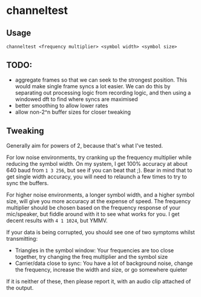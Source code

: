 # channeltest

## Usage
`channeltest <frequency multiplier> <symbol width> <symbol size>`

## TODO:
* aggregate frames so that we can seek to the strongest position. This would make single frame syncs a lot easier.
  We can do this by separating out processing logic from recording logic, and then using a windowed dft to find where syncs are maximised
* better smoothing to allow lower rates
* allow non-2^n buffer sizes for closer tweaking

## Tweaking
Generally aim for powers of 2, because that's what I've tested.

For low noise environments, try cranking up the frequency multiplier while reducing the symbol width. 
On my system, I get 100% accuracy at about 640 baud from `1 3 256`, but see if you can beat that ;).
Bear in mind that to get single width accuracy, you will need to relaunch a few times to try to sync the buffers.

For higher noise environments, a longer symbol width, and a higher symbol size, will give you more accuracy
at the expense of speed. The frequency multiplier should be chosen based on the frequency response of your mic/speaker,
but fiddle around with it to see what works for you. I get decent results with `4 1 1024`, but YMMV.

If your data is being corrupted, you should see one of two symptoms whilst transmitting:
* Triangles in the symbol window: Your frequencies are too close together, try changing the freq multiplier and the symbol size
* Carrier/data close to sync: You have a lot of background noise, change the frequency, increase the width and size, or go somewhere quieter

If it is neither of these, then please report it, with an audio clip attached of the output.
